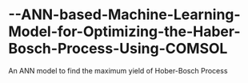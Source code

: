 # --ANN-based-Machine-Learning-Model-for-Optimizing-the-Haber-Bosch-Process-Using-COMSOL
An ANN model to find the maximum yield of Hober-Bosch Process
